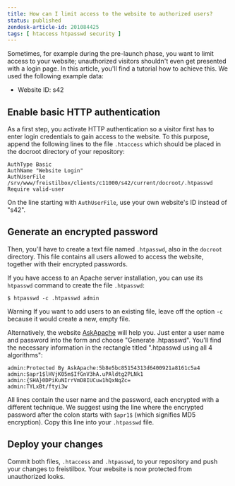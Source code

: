 ```yaml
---
title: How can I limit access to the website to authorized users?
status: published
zendesk-article-id: 201084425
tags: [ htaccess htpasswd security ]
---
```


Sometimes, for example during the pre-launch phase, you want to limit access to your website; unauthorized visitors shouldn't even get presented with a login page. In this article, you'll find a tutorial how to achieve this. We used the following example data:

* Website ID: s42

## Enable basic HTTP authentication

As a first step, you activate HTTP authentication so a visitor first has to enter login credentials to gain access to the website. To this purpose, append the following lines to the file `.htaccess` which should be placed in the docroot directory of your repository:

    AuthType Basic  
    AuthName "Website Login"  
    AuthUserFile /srv/www/freistilbox/clients/c11000/s42/current/docroot/.htpasswd
    Require valid-user

On the line starting with `AuthUserFile`, use your own website's ID instead of "s42".

## Generate an encrypted password

Then, you'll have to create a text file named `.htpasswd`, also in the `docroot` directory. This file contains all users allowed to access the website, together with their encrypted passwords.

If you have access to an Apache server installation, you can use its `htpasswd` command to create the file `.htpasswd`:

    $ htpasswd -c .htpasswd admin

<span class="label warning">Warning</span> If you want to add users to an existing file, leave off the option `-c` because it would create a new, empty file.

Alternatively, the website [AskApache](http://www.askapache.com/online-tools/htpasswd-generator/) will help you. Just enter a user name and password into the form and choose "Generate .htpasswd". You'll find the necessary information in the rectangle titled ".htpasswd using all 4 algorithms":

    admin:Protected By AskApache:5b8e5bc85154313d6400921a8161c5a4  
    admin:$apr1$lHVjK05m$IfGnV3hA.uPAldtg2PLNk1  
    admin:{SHA}0DPiKuNIrrVmD8IUCuw1hQxNqZc=  
    admin:TYLxBt/ftyi3w

All lines contain the user name and the password, each encrypted with a different technique. We suggest using the line where the encrypted password after the colon starts with `$apr1$` (which signifies MD5 encryption). Copy this line into your `.htpasswd` file.

## Deploy your changes

Commit both files, `.htaccess` and `.htpasswd`, to your repository and push your changes to freistilbox. Your website is now protected from unauthorized looks.
